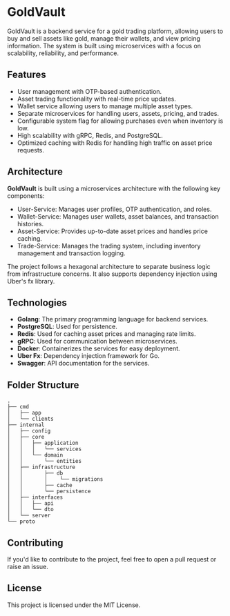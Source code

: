 # GoldVault

GoldVault is a backend service for a gold trading platform, allowing users to buy and sell assets like gold, manage their wallets, and view pricing information. The system is built using microservices with a focus on scalability, reliability, and performance.

## Features

- User management with OTP-based authentication.
- Asset trading functionality with real-time price updates.
- Wallet service allowing users to manage multiple asset types.
- Separate microservices for handling users, assets, pricing, and trades.
- Configurable system flag for allowing purchases even when inventory is low.
- High scalability with gRPC, Redis, and PostgreSQL.
- Optimized caching with Redis for handling high traffic on asset price requests.

## Architecture

**GoldVault** is built using a microservices architecture with the following key components:

- User-Service: Manages user profiles, OTP authentication, and roles.
- Wallet-Service: Manages user wallets, asset balances, and transaction histories.
- Asset-Service: Provides up-to-date asset prices and handles price caching.
- Trade-Service: Manages the trading system, including inventory management and transaction logging.

The project follows a hexagonal architecture to separate business logic from infrastructure concerns. It also supports dependency injection using Uber's fx library.

## Technologies

- **Golang**: The primary programming language for backend services.
- **PostgreSQL**: Used for persistence.
- **Redis**: Used for caching asset prices and managing rate limits.
- **gRPC**: Used for communication between microservices.
- **Docker**: Containerizes the services for easy deployment.
- **Uber Fx**: Dependency injection framework for Go.
- **Swagger**: API documentation for the services.

## Folder Structure

```
.
├── cmd
│   ├── app
│   └── clients
├── internal
│   ├── config
│   ├── core
│   │   ├── application
│   │   │   └── services
│   │   └── domain
│   │       └── entities
│   ├── infrastructure
│   │       ├── db
│   │       │    └── migrations
│   │       ├── cache
│   │       └── persistence   
│   ├── interfaces
│   │   ├── api
│   │   └── dto
│   └── server
└── proto
```

## Contributing
If you'd like to contribute to the project, feel free to open a pull request or raise an issue.

## License
This project is licensed under the MIT License.




